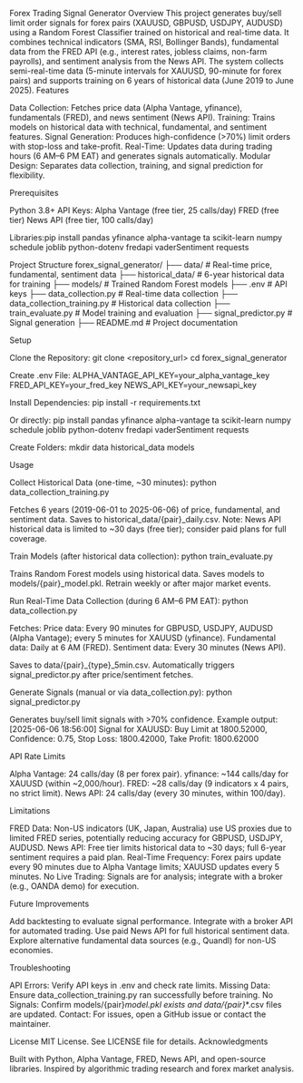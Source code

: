 Forex Trading Signal Generator
Overview
This project generates buy/sell limit order signals for forex pairs (XAUUSD, GBPUSD, USDJPY, AUDUSD) using a Random Forest Classifier trained on historical and real-time data. It combines technical indicators (SMA, RSI, Bollinger Bands), fundamental data from the FRED API (e.g., interest rates, jobless claims, non-farm payrolls), and sentiment analysis from the News API. The system collects semi-real-time data (5-minute intervals for XAUUSD, 90-minute for forex pairs) and supports training on 6 years of historical data (June 2019 to June 2025).
Features

Data Collection: Fetches price data (Alpha Vantage, yfinance), fundamentals (FRED), and news sentiment (News API).
Training: Trains models on historical data with technical, fundamental, and sentiment features.
Signal Generation: Produces high-confidence (>70%) limit orders with stop-loss and take-profit.
Real-Time: Updates data during trading hours (6 AM–6 PM EAT) and generates signals automatically.
Modular Design: Separates data collection, training, and signal prediction for flexibility.

Prerequisites

Python 3.8+
API Keys:
Alpha Vantage (free tier, 25 calls/day)
FRED (free tier)
News API (free tier, 100 calls/day)


Libraries:pip install pandas yfinance alpha-vantage ta scikit-learn numpy schedule joblib python-dotenv fredapi vaderSentiment requests



Project Structure
forex_signal_generator/
├── data/                    # Real-time price, fundamental, sentiment data
├── historical_data/         # 6-year historical data for training
├── models/                  # Trained Random Forest models
├── .env                     # API keys
├── data_collection.py       # Real-time data collection
├── data_collection_training.py  # Historical data collection
├── train_evaluate.py        # Model training and evaluation
├── signal_predictor.py      # Signal generation
├── README.md                # Project documentation

Setup

Clone the Repository:
git clone <repository_url>
cd forex_signal_generator


Create .env File:
ALPHA_VANTAGE_API_KEY=your_alpha_vantage_key
FRED_API_KEY=your_fred_key
NEWS_API_KEY=your_newsapi_key


Install Dependencies:
pip install -r requirements.txt

Or directly:
pip install pandas yfinance alpha-vantage ta scikit-learn numpy schedule joblib python-dotenv fredapi vaderSentiment requests


Create Folders:
mkdir data historical_data models



Usage

Collect Historical Data (one-time, ~30 minutes):
python data_collection_training.py


Fetches 6 years (2019-06-01 to 2025-06-06) of price, fundamental, and sentiment data.
Saves to historical_data/{pair}_daily.csv.
Note: News API historical data is limited to ~30 days (free tier); consider paid plans for full coverage.


Train Models (after historical data collection):
python train_evaluate.py


Trains Random Forest models using historical data.
Saves models to models/{pair}_model.pkl.
Retrain weekly or after major market events.


Run Real-Time Data Collection (during 6 AM–6 PM EAT):
python data_collection.py


Fetches:
Price data: Every 90 minutes for GBPUSD, USDJPY, AUDUSD (Alpha Vantage); every 5 minutes for XAUUSD (yfinance).
Fundamental data: Daily at 6 AM (FRED).
Sentiment data: Every 30 minutes (News API).


Saves to data/{pair}_{type}_5min.csv.
Automatically triggers signal_predictor.py after price/sentiment fetches.


Generate Signals (manual or via data_collection.py):
python signal_predictor.py


Generates buy/sell limit signals with >70% confidence.
Example output:[2025-06-06 18:56:00] Signal for XAUUSD: Buy Limit at 1800.52000, Confidence: 0.75, Stop Loss: 1800.42000, Take Profit: 1800.62000





API Rate Limits

Alpha Vantage: 24 calls/day (8 per forex pair).
yfinance: ~144 calls/day for XAUUSD (within ~2,000/hour).
FRED: ~28 calls/day (9 indicators x 4 pairs, no strict limit).
News API: 24 calls/day (every 30 minutes, within 100/day).

Limitations

FRED Data: Non-US indicators (UK, Japan, Australia) use US proxies due to limited FRED series, potentially reducing accuracy for GBPUSD, USDJPY, AUDUSD.
News API: Free tier limits historical data to ~30 days; full 6-year sentiment requires a paid plan.
Real-Time Frequency: Forex pairs update every 90 minutes due to Alpha Vantage limits; XAUUSD updates every 5 minutes.
No Live Trading: Signals are for analysis; integrate with a broker (e.g., OANDA demo) for execution.

Future Improvements

Add backtesting to evaluate signal performance.
Integrate with a broker API for automated trading.
Use paid News API for full historical sentiment data.
Explore alternative fundamental data sources (e.g., Quandl) for non-US economies.

Troubleshooting

API Errors: Verify API keys in .env and check rate limits.
Missing Data: Ensure data_collection_training.py ran successfully before training.
No Signals: Confirm models/{pair}_model.pkl exists and data/{pair}_*.csv files are updated.
Contact: For issues, open a GitHub issue or contact the maintainer.

License
MIT License. See LICENSE file for details.
Acknowledgments

Built with Python, Alpha Vantage, FRED, News API, and open-source libraries.
Inspired by algorithmic trading research and forex market analysis.
